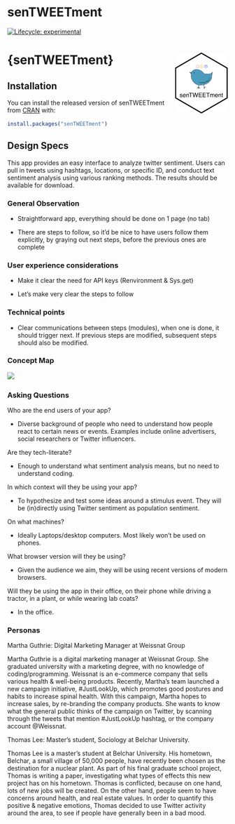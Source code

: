 
<!-- README.md is generated from README.Rmd. Please edit that file -->

# senTWEETment

<!-- badges: start -->

[![Lifecycle:
experimental](https://img.shields.io/badge/lifecycle-experimental-orange.svg)](https://lifecycle.r-lib.org/articles/stages.html#experimental)
<!-- badges: end -->

# {senTWEETment} <img src="inst/app/www/hex.png" align="right" width="120"/>

## Installation

You can install the released version of senTWEETment from
[CRAN](https://CRAN.R-project.org) with:

``` r
install.packages("senTWEETment")
```

## Design Specs

This app provides an easy interface to analyze twitter sentiment. Users
can pull in tweets using hashtags, locations, or specific ID, and
conduct text sentiment analysis using various ranking methods. The
results should be available for download.

### General Observation

-   Straightforward app, everything should be done on 1 page (no tab)

-   There are steps to follow, so it’d be nice to have users follow them
    explicitly, by graying out next steps, before the previous ones are
    complete

### User experience considerations

-   Make it clear the need for API keys (Renvironment & Sys.get)

-   Let’s make very clear the steps to follow

### Technical points

-   Clear communications between steps (modules), when one is done, it
    should trigger next. If previous steps are modified, subsequent
    steps should also be modified.

### Concept Map

![](https://www.figma.com/file/KnIro6aWjUj5KwMHlwTb93/senTWEETment?node-id=0%3A1)

### Asking Questions

Who are the end users of your app?

-   Diverse background of people who need to understand how people react
    to certain news or events. Examples include online advertisers,
    social researchers or Twitter influencers.

Are they tech-literate?

-   Enough to understand what sentiment analysis means, but no need to
    understand coding.

In which context will they be using your app?

-   To hypothesize and test some ideas around a stimulus event. They
    will be (in)directly using Twitter sentiment as population
    sentiment.

On what machines?

-   Ideally Laptops/desktop computers. Most likely won’t be used on
    phones.

What browser version will they be using?

-   Given the audience we aim, they will be using recent versions of
    modern browsers.

Will they be using the app in their office, on their phone while driving
a tractor, in a plant, or while wearing lab coats?

-   In the office.

### Personas

Martha Guthrie: Digital Marketing Manager at Weissnat Group

Martha Guthrie is a digital marketing manager at Weissnat Group. She
graduated university with a marketing degree, with no knowledge of
coding/programming. Weissnat is an e-commerce company that sells various
health & well-being products. Recently, Martha’s team launched a new
campaign initiative, \#JustLookUp, which promotes good postures and
habits to increase spinal health. With this campaign, Martha hopes to
increase sales, by re-branding the company products. She wants to know
what the general public thinks of the campaign on Twitter, by scanning
through the tweets that mention \#JustLookUp hashtag, or the company
account @Weissnat.

Thomas Lee: Master’s student, Sociology at Belchar University.

Thomas Lee is a master’s student at Belchar University. His hometown,
Belchar, a small village of 50,000 people, have recently been chosen as
the destination for a nuclear plant. As part of his final graduate
school project, Thomas is writing a paper, investigating what types of
effects this new project has on his hometown. Thomas is conflicted,
because on one hand, lots of new jobs will be created. On the other
hand, people seem to have concerns around health, and real estate
values. In order to quantify this positive & negative emotions, Thomas
decided to use Twitter activity around the area, to see if people have
generally been in a bad mood.
